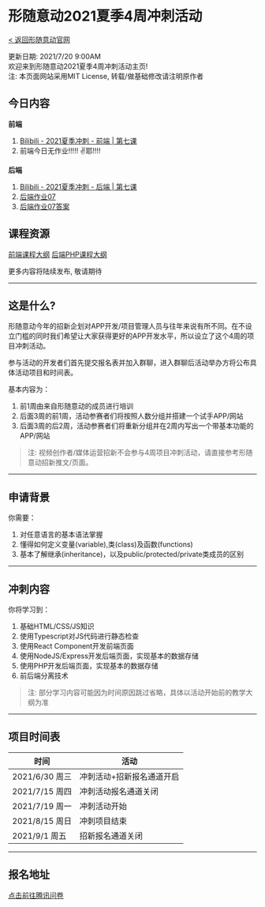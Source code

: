 # 形随意动2021夏季4周冲刺活动
[< 返回形随意动官网](https://www.interactiveplus.org/)
   
更新日期: 2021/7/20 9:00AM  
欢迎来到形随意动2021夏季4周冲刺活动主页!   
注: 本页面网站采用MIT License, 转载/做基础修改请注明原作者   

## 今日内容

**前端**

1. [Bilibili - 2021夏季冲刺 - 前端 \| 第七课](https://www.bilibili.com/video/BV1S54y1E7DF)
2. 前端今日无作业!!!!! ✌耶!!!!

**后端**

1. [Bilibili - 2021夏季冲刺 - 后端 \| 第七课](https://www.bilibili.com/video/BV12v411n7V3)
2. [后端作业07](HWs/Backend/HW07/README.md)
3. [后端作业07答案](HWs/Backend/HW07/Answer.md)

## 课程资源

[前端课程大纲](Syllabus/Frontend-Syllasbus.md)
[后端PHP课程大纲](Syllabus/PHP-Syllabus.md)

更多内容将陆续发布, 敬请期待

---

## 这是什么?
形随意动今年的招新企划对APP开发/项目管理人员与往年来说有所不同。在不设立门槛的同时我们希望让大家获得更好的APP开发水平，所以设立了这个4周的项目冲刺活动。    

参与活动的开发者们首先提交报名表并加入群聊，进入群聊后活动举办方将公布具体活动项目和时间表。    

基本内容为：    

1. 前1周由来自形随意动的成员进行培训
2. 后面3周的前1周，活动参赛者们将按照人数分组并搭建一个试手APP/网站
3. 后面3周的后2周，活动参赛者们将重新分组并在2周内写出一个带基本功能的APP/网站


> 注: 视频创作者/媒体运营招新不会参与4周项目冲刺活动，请直接参考形随意动招新推文/页面。

---

## 申请背景

你需要：

1. 对任意语言的基本语法掌握
2. 懂得如何定义变量(variable),类(class)及函数(functions)
3. 基本了解继承(inheritance)，以及public/protected/private类成员的区别

---

## 冲刺内容

你将学习到：

1. 基础HTML/CSS/JS知识
2. 使用Typescript对JS代码进行静态检查
3. 使用React Component开发前端页面
4. 使用NodeJS/Express开发后端页面，实现基本的数据存储
5. 使用PHP开发后端页面，实现基本的数据存储
6. 前后端分离技术

> 注: 部分学习内容可能因为时间原因跳过省略，具体以活动开始前的教学大纲为准

---

## 项目时间表

|时间|活动|
|-|-|
|2021/6/30 周三|冲刺活动+招新报名通道开启|
|2021/7/15 周四|冲刺活动报名通道关闭|
|2021/7/19 周一|冲刺活动开始|
|2021/8/15 周日|冲刺项目结束|
|2021/9/1 周五|招新报名通道关闭|

---

## 报名地址

[点击前往腾讯问卷](https://wj.qq.com/s2/8402748/4dbd/)